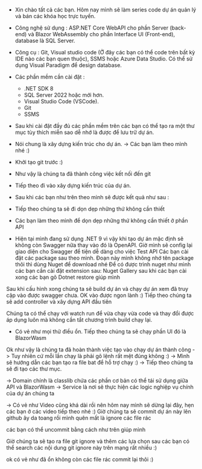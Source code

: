### 
- Xin chào tất cả các bạn. Hôm nay mình sẽ làm series code dự án quản
lý và bán các khóa học trực tuyến.
- Công nghệ sử dụng : ASP.NET Core WebAPI cho phần Server (back-end)
và Blazor WebAssembly cho phần Interface UI (Front-end), database là
SQL Server.
- Công cụ : Git, Visual studio code (Ở đây các bạn có thể code trên 
bất kỳ IDE nào các bạn quen thuộc), SSMS hoặc Azure Data Studio.
Có thể sử dụng Visual Paradigm để design database.
- Các phần mềm cần cài đặt : 
    + .NET SDK 8
    + SQL Server 2022 hoặc mới hơn.
    + Visual Studio Code (VSCode).
    + Git
    + SSMS

- Sau khi cài đặt đầy đủ các phần mềm trên các bạn có thể tạo ra một thư mục tùy thích miễn sao dễ nhớ là được để lưu trữ dự án.
- Nói chung là xây dựng kiến trúc cho dự án.
-> Các bạn làm theo mình nhé :)
- Khởi tạo git trước :)
- Như vậy là chúng ta đã thành công việc kết nối đến git
- Tiếp theo đi vào xây dựng kiến trúc của dự án.
- Sau khi các bạn như trên theo mình sẽ được kết quả như sau :
- Tiếp theo chúng ta sẽ đi dọn dẹp những thứ không cần thiết
- Các bạn làm theo mình để dọn dẹp những thứ không cần thiết ở phần API
- Hiện tại mình đang sử dụng .NET 9 vì vậy khi tạo dự án mặc định sẽ không còn Swagger nữa thay vào đó là OpenAPI.
Giờ mình sẽ config lại giao diện cho Swagger để tiện dễ dàng cho việc Test API
Các bạn cài đặt các package sau theo mình.
Đoạn này mình không nhớ tên package thôi thì dùng Nuget để download nhé
Để có được trình nuget như mình các bạn cần cài đặt extension sau: Nuget Gallery
sau khi các bạn cài xong các bạn gõ Dotnet restore giúp mình

Sau khi cấu hình xong chúng ta sẽ build dự án và chạy dự án xem đã truy cập vào được swagger chưa.
OK vào được ngon lành :)
Tiếp theo chúng ta sẽ add controller và xây dựng API đầu tiên

Chúng ta có thể chạy với watch run để vừa chạy vừa code và thay đổi được áp dụng luôn mà không cần tắt chương trình build chạy lại.

- Có vẻ như mọi thử điều ổn.
Tiếp theo chúng ta sẽ chạy phần UI đó là BlazorWasm

Ok như vậy là chúng ta đã hoàn thành việc tạo vào chạy dự án thành công
-> Tuy nhiên cứ mỗi lần chạy là phải gõ lệnh rất mệt đúng không :)
-> Mình sẽ hướng dẫn các bạn tạo ra file bat để hỗ trợ chạy :)
-> Tiếp theo chúng ta sẽ đi tạo các thư mục.

-> Domain chính là classlib chứa các phần cơ bản có thể tái sử dụng giữa API và BlazorWasm
-> Service là nơi sẽ thực hiện các logic nghiệp vụ chính của dự án chúng ta

-> Có vẻ như Video cũng khá dài rồi nên hôm nay mình sẽ dừng lại đây, hẹn các bạn ở các video tiếp theo nhé :)
Giờ chúng ta sẽ commit dự án này lên github
ây da toang rồi
mình quên mất là ignore các file rác

các bạn có thể uncommit bằng cách như trên giúp mình

Giờ chúng ta sẽ tạo ra file git ignore và thêm các lựa  chọn sau các bạn có thể search các nội dung git ignore này trên mạng rất nhiều :)

ok có vẻ như đã ổn không còn các file rác
commit lại thôi :)

